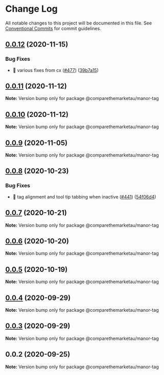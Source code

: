 # Change Log

All notable changes to this project will be documented in this file.
See [Conventional Commits](https://conventionalcommits.org) for commit guidelines.

## [0.0.12](https://github.com/comparethemarketau/manor-react/compare/@comparethemarketau/manor-tag@0.0.11...@comparethemarketau/manor-tag@0.0.12) (2020-11-15)


### Bug Fixes

* 🐛 various fixes from cx ([#477](https://github.com/comparethemarketau/manor-react/issues/477)) ([39b7a15](https://github.com/comparethemarketau/manor-react/commit/39b7a15ad8f4bb3432b2c667158eec0a90fef80c))





## [0.0.11](https://github.com/comparethemarketau/manor-react/compare/@comparethemarketau/manor-tag@0.0.10...@comparethemarketau/manor-tag@0.0.11) (2020-11-12)

**Note:** Version bump only for package @comparethemarketau/manor-tag





## [0.0.10](https://github.com/comparethemarketau/manor-react/compare/@comparethemarketau/manor-tag@0.0.9...@comparethemarketau/manor-tag@0.0.10) (2020-11-12)

**Note:** Version bump only for package @comparethemarketau/manor-tag





## [0.0.9](https://github.com/comparethemarketau/manor-react/compare/@comparethemarketau/manor-tag@0.0.8...@comparethemarketau/manor-tag@0.0.9) (2020-11-05)

**Note:** Version bump only for package @comparethemarketau/manor-tag





## [0.0.8](https://github.com/comparethemarketau/manor-react/compare/@comparethemarketau/manor-tag@0.0.7...@comparethemarketau/manor-tag@0.0.8) (2020-10-23)


### Bug Fixes

* 🐛 tag alignment and tool tip tabbing when inactive ([#441](https://github.com/comparethemarketau/manor-react/issues/441)) ([54f06d4](https://github.com/comparethemarketau/manor-react/commit/54f06d4454c5c66243bcdabeaf316fdd3d6b0211))





## [0.0.7](https://github.com/comparethemarketau/manor-react/compare/@comparethemarketau/manor-tag@0.0.6...@comparethemarketau/manor-tag@0.0.7) (2020-10-21)

**Note:** Version bump only for package @comparethemarketau/manor-tag





## [0.0.6](https://github.com/comparethemarketau/manor-react/compare/@comparethemarketau/manor-tag@0.0.5...@comparethemarketau/manor-tag@0.0.6) (2020-10-20)

**Note:** Version bump only for package @comparethemarketau/manor-tag





## [0.0.5](https://github.com/comparethemarketau/manor-react/compare/@comparethemarketau/manor-tag@0.0.4...@comparethemarketau/manor-tag@0.0.5) (2020-10-19)

**Note:** Version bump only for package @comparethemarketau/manor-tag





## [0.0.4](https://github.com/comparethemarketau/manor-react/compare/@comparethemarketau/manor-tag@0.0.3...@comparethemarketau/manor-tag@0.0.4) (2020-09-29)

**Note:** Version bump only for package @comparethemarketau/manor-tag





## [0.0.3](https://github.com/comparethemarketau/manor-react/compare/@comparethemarketau/manor-tag@0.0.2...@comparethemarketau/manor-tag@0.0.3) (2020-09-29)

**Note:** Version bump only for package @comparethemarketau/manor-tag





## 0.0.2 (2020-09-25)

**Note:** Version bump only for package @comparethemarketau/manor-tag
